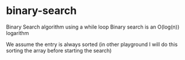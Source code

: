 # binary-search
Binary Search algorithm using a while loop
Binary search is an O(log(n)) logarithm

We assume the entry is always sorted (in other playground I will do this sorting the array before starting the search)
